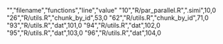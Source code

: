 "","filename","functions","line","value"
"10","R/par_parallel.R",".simi",10,0
"26","R/utils.R","chunk_by_id",53,0
"62","R/utils.R","chunk_by_id",71,0
"93","R/utils.R","dat",101,0
"94","R/utils.R","dat",102,0
"95","R/utils.R","dat",103,0
"96","R/utils.R","dat",104,0
